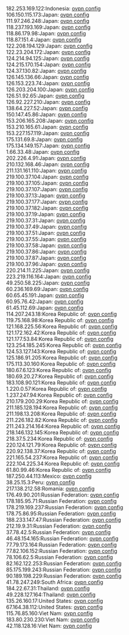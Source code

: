 182.253.169.122:Indonesia: [ovpn config](vpn/182_253_169_122.ovpn)  
106.150.115.173:Japan: [ovpn config](vpn/106_150_115_173.ovpn)  
111.97.246.248:Japan: [ovpn config](vpn/111_97_246_248.ovpn)  
118.237.193.169:Japan: [ovpn config](vpn/118_237_193_169.ovpn)  
118.86.179.98:Japan: [ovpn config](vpn/118_86_179_98.ovpn)  
118.87.151.4:Japan: [ovpn config](vpn/118_87_151_4.ovpn)  
122.208.194.129:Japan: [ovpn config](vpn/122_208_194_129.ovpn)  
122.23.204.172:Japan: [ovpn config](vpn/122_23_204_172.ovpn)  
124.214.94.125:Japan: [ovpn config](vpn/124_214_94_125.ovpn)  
124.215.170.154:Japan: [ovpn config](vpn/124_215_170_154.ovpn)  
124.37.130.82:Japan: [ovpn config](vpn/124_37_130_82.ovpn)  
126.145.136.66:Japan: [ovpn config](vpn/126_145_136_66.ovpn)  
126.153.223.74:Japan: [ovpn config](vpn/126_153_223_74.ovpn)  
126.203.204.100:Japan: [ovpn config](vpn/126_203_204_100.ovpn)  
126.51.92.65:Japan: [ovpn config](vpn/126_51_92_65.ovpn)  
126.92.227.210:Japan: [ovpn config](vpn/126_92_227_210.ovpn)  
138.64.227.52:Japan: [ovpn config](vpn/138_64_227_52.ovpn)  
150.147.45.86:Japan: [ovpn config](vpn/150_147_45_86.ovpn)  
153.206.165.208:Japan: [ovpn config](vpn/153_206_165_208.ovpn)  
153.210.165.61:Japan: [ovpn config](vpn/153_210_165_61.ovpn)  
153.227.157.119:Japan: [ovpn config](vpn/153_227_157_119.ovpn)  
175.131.69.8:Japan: [ovpn config](vpn/175_131_69_8.ovpn)  
175.134.149.157:Japan: [ovpn config](vpn/175_134_149_157.ovpn)  
1.66.33.48:Japan: [ovpn config](vpn/1_66_33_48.ovpn)  
202.226.4.91:Japan: [ovpn config](vpn/202_226_4_91.ovpn)  
210.132.168.46:Japan: [ovpn config](vpn/210_132_168_46.ovpn)  
211.131.161.110:Japan: [ovpn config](vpn/211_131_161_110.ovpn)  
219.100.37.104:Japan: [ovpn config](vpn/219_100_37_104.ovpn)  
219.100.37.105:Japan: [ovpn config](vpn/219_100_37_105.ovpn)  
219.100.37.107:Japan: [ovpn config](vpn/219_100_37_107.ovpn)  
219.100.37.13:Japan: [ovpn config](vpn/219_100_37_13.ovpn)  
219.100.37.177:Japan: [ovpn config](vpn/219_100_37_177.ovpn)  
219.100.37.182:Japan: [ovpn config](vpn/219_100_37_182.ovpn)  
219.100.37.19:Japan: [ovpn config](vpn/219_100_37_19.ovpn)  
219.100.37.31:Japan: [ovpn config](vpn/219_100_37_31.ovpn)  
219.100.37.49:Japan: [ovpn config](vpn/219_100_37_49.ovpn)  
219.100.37.51:Japan: [ovpn config](vpn/219_100_37_51.ovpn)  
219.100.37.55:Japan: [ovpn config](vpn/219_100_37_55.ovpn)  
219.100.37.58:Japan: [ovpn config](vpn/219_100_37_58.ovpn)  
219.100.37.86:Japan: [ovpn config](vpn/219_100_37_86.ovpn)  
219.100.37.87:Japan: [ovpn config](vpn/219_100_37_87.ovpn)  
219.100.37.96:Japan: [ovpn config](vpn/219_100_37_96.ovpn)  
220.214.11.225:Japan: [ovpn config](vpn/220_214_11_225.ovpn)  
223.219.116.164:Japan: [ovpn config](vpn/223_219_116_164.ovpn)  
49.250.58.225:Japan: [ovpn config](vpn/49_250_58_225.ovpn)  
60.236.169.69:Japan: [ovpn config](vpn/60_236_169_69.ovpn)  
60.65.45.191:Japan: [ovpn config](vpn/60_65_45_191.ovpn)  
60.95.76.42:Japan: [ovpn config](vpn/60_95_76_42.ovpn)  
61.45.112.69:Japan: [ovpn config](vpn/61_45_112_69.ovpn)  
114.207.243.18:Korea Republic of: [ovpn config](vpn/114_207_243_18.ovpn)  
119.75.168.98:Korea Republic of: [ovpn config](vpn/119_75_168_98.ovpn)  
121.168.225.56:Korea Republic of: [ovpn config](vpn/121_168_225_56.ovpn)  
121.172.162.42:Korea Republic of: [ovpn config](vpn/121_172_162_42.ovpn)  
121.177.53.84:Korea Republic of: [ovpn config](vpn/121_177_53_84.ovpn)  
123.254.185.245:Korea Republic of: [ovpn config](vpn/123_254_185_245.ovpn)  
124.53.127.143:Korea Republic of: [ovpn config](vpn/124_53_127_143.ovpn)  
125.186.91.205:Korea Republic of: [ovpn config](vpn/125_186_91_205.ovpn)  
175.113.30.160:Korea Republic of: [ovpn config](vpn/175_113_30_160.ovpn)  
180.67.6.123:Korea Republic of: [ovpn config](vpn/180_67_6_123.ovpn)  
180.69.20.27:Korea Republic of: [ovpn config](vpn/180_69_20_27.ovpn)  
183.108.90.121:Korea Republic of: [ovpn config](vpn/183_108_90_121.ovpn)  
1.220.0.57:Korea Republic of: [ovpn config](vpn/1_220_0_57.ovpn)  
1.237.247.94:Korea Republic of: [ovpn config](vpn/1_237_247_94.ovpn)  
210.179.200.29:Korea Republic of: [ovpn config](vpn/210_179_200_29.ovpn)  
211.185.128.194:Korea Republic of: [ovpn config](vpn/211_185_128_194.ovpn)  
211.198.13.208:Korea Republic of: [ovpn config](vpn/211_198_13_208.ovpn)  
211.226.182.82:Korea Republic of: [ovpn config](vpn/211_226_182_82.ovpn)  
211.243.214.164:Korea Republic of: [ovpn config](vpn/211_243_214_164.ovpn)  
218.146.132.145:Korea Republic of: [ovpn config](vpn/218_146_132_145.ovpn)  
218.37.5.234:Korea Republic of: [ovpn config](vpn/218_37_5_234.ovpn)  
220.124.121.79:Korea Republic of: [ovpn config](vpn/220_124_121_79.ovpn)  
220.92.138.37:Korea Republic of: [ovpn config](vpn/220_92_138_37.ovpn)  
221.165.54.237:Korea Republic of: [ovpn config](vpn/221_165_54_237.ovpn)  
222.104.225.34:Korea Republic of: [ovpn config](vpn/222_104_225_34.ovpn)  
61.80.99.46:Korea Republic of: [ovpn config](vpn/61_80_99_46.ovpn)  
187.250.44.113:Mexico: [ovpn config](vpn/187_250_44_113.ovpn)  
38.25.15.3:Peru: [ovpn config](vpn/38_25_15_3.ovpn)  
217.138.212.58:Romania: [ovpn config](vpn/217_138_212_58.ovpn)  
176.49.90.201:Russian Federation: [ovpn config](vpn/176_49_90_201.ovpn)  
178.185.95.71:Russian Federation: [ovpn config](vpn/178_185_95_71.ovpn)  
178.219.169.237:Russian Federation: [ovpn config](vpn/178_219_169_237.ovpn)  
178.75.86.95:Russian Federation: [ovpn config](vpn/178_75_86_95.ovpn)  
188.233.147.47:Russian Federation: [ovpn config](vpn/188_233_147_47.ovpn)  
212.19.9.31:Russian Federation: [ovpn config](vpn/212_19_9_31.ovpn)  
37.78.42.5:Russian Federation: [ovpn config](vpn/37_78_42_5.ovpn)  
46.48.154.165:Russian Federation: [ovpn config](vpn/46_48_154_165.ovpn)  
77.79.173.164:Russian Federation: [ovpn config](vpn/77_79_173_164.ovpn)  
77.82.106.152:Russian Federation: [ovpn config](vpn/77_82_106_152.ovpn)  
78.106.62.5:Russian Federation: [ovpn config](vpn/78_106_62_5.ovpn)  
82.162.122.253:Russian Federation: [ovpn config](vpn/82_162_122_253.ovpn)  
85.175.199.243:Russian Federation: [ovpn config](vpn/85_175_199_243.ovpn)  
90.189.198.229:Russian Federation: [ovpn config](vpn/90_189_198_229.ovpn)  
41.78.247.249:South Africa: [ovpn config](vpn/41_78_247_249.ovpn)  
184.22.67.31:Thailand: [ovpn config](vpn/184_22_67_31.ovpn)  
49.228.127.164:Thailand: [ovpn config](vpn/49_228_127_164.ovpn)  
135.26.160.17:United States: [ovpn config](vpn/135_26_160_17.ovpn)  
67.164.38.112:United States: [ovpn config](vpn/67_164_38_112.ovpn)  
115.76.85.160:Viet Nam: [ovpn config](vpn/115_76_85_160.ovpn)  
183.80.230.230:Viet Nam: [ovpn config](vpn/183_80_230_230.ovpn)  
42.118.128.16:Viet Nam: [ovpn config](vpn/42_118_128_16.ovpn)  
